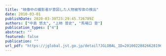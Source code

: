 ```yaml
---
title: "映像中の撮影者が意図した人物被写体の検出"
date: 2010-03-01
publishDate: 2020-03-30T23:29:45.726789Z
authors: ["中島 悠太", "上柿 普史", "馬場口 登"]
publication_types: ["4"]
abstract: ""
featured: false
publication: ""
url_pdf: "https://jglobal.jst.go.jp/detail?JGLOBAL_ID=201002288266281966"
---
```


